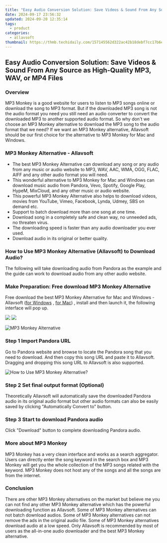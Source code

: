 ```yaml
---
title: "Easy Audio Conversion Solution: Save Videos & Sound From Any Source as High-Quality MP3, WAV, or MP4 Files"
date: 2024-09-17 23:56:32
updated: 2024-09-20 12:35:14
tags:
  - product
categories:
  - allavsoft
thumbnail: https://thmb.techidaily.com/157145562d322ac42b18debf7cc17b6e328143a79a361dfc0ab65e3b0afbaf26.jpg
---
```


## Easy Audio Conversion Solution: Save Videos & Sound From Any Source as High-Quality MP3, WAV, or MP4 Files

### Overview

MP3 Monkey is a good website for users to listen to MP3 songs online or download the song to MP3 format. But if the downloaded MP3 song is not the audio format you need you still need an audio converter to convert the downloaded MP3 to another supported audio format. So why don't we choose an MP3 Monkey alternative to download the MP3 song to the audio format that we need? If we want an MP3 Monkey alternative, Allavsoft should be our first choice for the alternative to MP3 Monkey for Mac and Windows.

### MP3 Monkey Alternative - Allavsoft

* The best MP3 Monkey Alternative can download any song or any audio from any music or audio website to MP3, WAV, AAC, WMA, OGG, FLAC, AIFF and any other audio format you will need.
* This wonderful alternative to MP3 Monkey for Mac and Windows can download music audio from Pandora, Vevo, Spotify, Google Play, HypeM, MixCloud, and any other music or audio website.
* This powerful MP3 Monkey Alternative also helps to download videos, movies from YouTube, Vimeo, Facebook, Lynda, Udmey, SBS on demand etc.
* Support to batch download more than one song at one time.
* Download song in a completely safe and clean way, no unneeded ads, no threaten virus.
* The downloading speed is faster than any audio downloader you ever used.
* Download audio in its original or better quality.

### How to Use MP3 Monkey Alternative (Allavsoft) to Download Audio?

The following will take downloading audio from Pandora as the example and the guide can work to download audio from any other audio website.

### Make Preparation: Free download MP3 Monkey Alternative

Free download the best MP3 Monkey Alternative for Mac and Windows - Allavsoft ([for Windows](https://tools.techidaily.com/allavsoft/products/) , [for Mac](https://tools.techidaily.com/allavsoft/products/)) , install and then launch it, the following interface will pop up.

[![](https://www.allavsoft.com/how-to/../images/how-to/free-download-win.jpg)](https://tools.techidaily.com/allavsoft/products/) [![](https://www.allavsoft.com/how-to/../images/how-to/free-download-mac.jpg)](https://tools.techidaily.com/allavsoft/products/)

![MP3 Monkey Alternative](https://www.allavsoft.com/how-to/../images/allavsoft/screen-shot-600.jpg)

### Step 1 Import Pandora URL

Go to Pandora website and browse to locate the Pandora song that you need to download. And then copy this song URL and paste it to Allavsoft. Dragging and dropping this song URL to Allavsoft is also supported.

![How to Use MP3 Monkey Alternative?](https://www.allavsoft.com/how-to/../images/how-to/download-rtmp-video/download-rtmp-video.jpg)

### Step 2 Set final output format (Optional)

Theoretically Allavsoft will automatically save the downloaded Pandora audio in its original audio format but other audio formats can also be easily saved by clicking "Automatically Convert to" button.

### Step 3 Start to download Pandora audio

Click "Download" button to complete downloading Pandora audio.

### More about MP3 Monkey

MP3 Monkey has a very clean interface and works as a search aggregator. Users can directly enter the song keyword in the search box and MP3 Monkey will get you the whole collection of the MP3 songs related with the keyword. MP3 Monkey does not host any of the songs and all the songs are from the internet.

### Conclusion

There are other MP3 Monkey alternatives on the market but believe me you can not find any other MP3 Monkey alternative which has the powerful downloading function as Allavsoft. Some of MP3 Monkey alternatives can not batch download audios. Some of MP3 Monkey alternatives can not remove the ads in the original audio file. Some of MP3 Monkey alternatives download audio at a low speed. Only Allavsoft is recommended by most of users as the all-in-one audio downloader and the best MP3 Monkey alternative.

<ins class="adsbygoogle"
     style="display:block"
     data-ad-format="autorelaxed"
     data-ad-client="ca-pub-7571918770474297"
     data-ad-slot="1223367746"></ins>



<ins class="adsbygoogle"
     style="display:block"
     data-ad-client="ca-pub-7571918770474297"
     data-ad-slot="8358498916"
     data-ad-format="auto"
     data-full-width-responsive="true"></ins>
